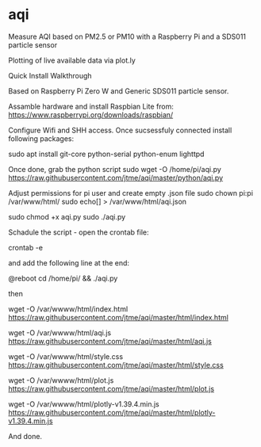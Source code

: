 # aqi
Measure AQI based on PM2.5 or PM10 with a Raspberry Pi and a SDS011 particle sensor

Plotting of live available data via plot.ly


Quick Install Walkthrough

Based on Raspberry Pi Zero W and Generic SDS011 particle sensor. 

Assamble hardware and install Raspbian Lite from:
https://www.raspberrypi.org/downloads/raspbian/

Configure Wifi and SHH access. Once sucsessfuly connected install following packages:

sudo apt install git-core python-serial python-enum lighttpd

Once done, grab the python script
sudo wget -O /home/pi/aqi.py https://raw.githubusercontent.com/jtme/aqi/master/python/aqi.py

Adjust permissions for pi user and create empty .json file
sudo chown pi:pi /var/www/html/ 
sudo echo[] > /var/www/html/aqi.json

sudo chmod +x aqi.py
sudo ./aqi.py

Schadule the script - open the crontab file:

crontab -e

and add the following line at the end:

@reboot cd /home/pi/ && ./aqi.py

then 

wget -O /var/wwww/html/index.html https://raw.githubusercontent.com/jtme/aqi/master/html/index.html

wget -O /var/wwww/html/aqi.js https://raw.githubusercontent.com/jtme/aqi/master/html/aqi.js

wget -O /var/wwww/html/style.css https://raw.githubusercontent.com/jtme/aqi/master/html/style.css

wget -O /var/wwww/html/plot.js https://raw.githubusercontent.com/jtme/aqi/master/html/plot.js

wget -O /var/wwww/html/plotly-v1.39.4.min.js https://raw.githubusercontent.com/jtme/aqi/master/html/plotly-v1.39.4.min.js

And done.

